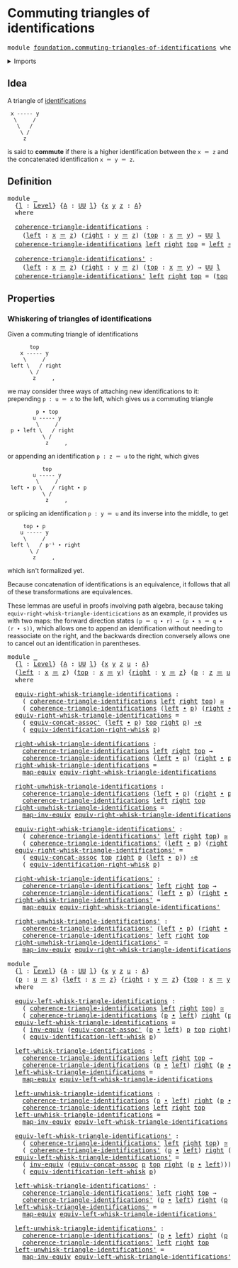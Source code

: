 # Commuting triangles of identifications

<pre class="Agda"><a id="51" class="Keyword">module</a> <a id="58" href="foundation.commuting-triangles-of-identifications.html" class="Module">foundation.commuting-triangles-of-identifications</a> <a id="108" class="Keyword">where</a>
</pre>
<details><summary>Imports</summary>

<pre class="Agda"><a id="164" class="Keyword">open</a> <a id="169" class="Keyword">import</a> <a id="176" href="foundation.action-on-identifications-functions.html" class="Module">foundation.action-on-identifications-functions</a>
<a id="223" class="Keyword">open</a> <a id="228" class="Keyword">import</a> <a id="235" href="foundation.path-algebra.html" class="Module">foundation.path-algebra</a>
<a id="259" class="Keyword">open</a> <a id="264" class="Keyword">import</a> <a id="271" href="foundation.universe-levels.html" class="Module">foundation.universe-levels</a>

<a id="299" class="Keyword">open</a> <a id="304" class="Keyword">import</a> <a id="311" href="foundation-core.equivalences.html" class="Module">foundation-core.equivalences</a>
<a id="340" class="Keyword">open</a> <a id="345" class="Keyword">import</a> <a id="352" href="foundation-core.function-types.html" class="Module">foundation-core.function-types</a>
<a id="383" class="Keyword">open</a> <a id="388" class="Keyword">import</a> <a id="395" href="foundation-core.homotopies.html" class="Module">foundation-core.homotopies</a>
<a id="422" class="Keyword">open</a> <a id="427" class="Keyword">import</a> <a id="434" href="foundation-core.identity-types.html" class="Module">foundation-core.identity-types</a>
</pre>
</details>

## Idea

A triangle of [identifications](foundation-core.identity-types.md)

```text
 x ----- y
  \     /
   \   /
    \ /
     z
```

is said to **commute** if there is a higher identification between the `x ＝ z`
and the concatenated identification `x ＝ y ＝ z`.

## Definition

<pre class="Agda"><a id="769" class="Keyword">module</a> <a id="776" href="foundation.commuting-triangles-of-identifications.html#776" class="Module">_</a>
  <a id="780" class="Symbol">{</a><a id="781" href="foundation.commuting-triangles-of-identifications.html#781" class="Bound">l</a> <a id="783" class="Symbol">:</a> <a id="785" href="Agda.Primitive.html#742" class="Postulate">Level</a><a id="790" class="Symbol">}</a> <a id="792" class="Symbol">{</a><a id="793" href="foundation.commuting-triangles-of-identifications.html#793" class="Bound">A</a> <a id="795" class="Symbol">:</a> <a id="797" href="Agda.Primitive.html#388" class="Primitive">UU</a> <a id="800" href="foundation.commuting-triangles-of-identifications.html#781" class="Bound">l</a><a id="801" class="Symbol">}</a> <a id="803" class="Symbol">{</a><a id="804" href="foundation.commuting-triangles-of-identifications.html#804" class="Bound">x</a> <a id="806" href="foundation.commuting-triangles-of-identifications.html#806" class="Bound">y</a> <a id="808" href="foundation.commuting-triangles-of-identifications.html#808" class="Bound">z</a> <a id="810" class="Symbol">:</a> <a id="812" href="foundation.commuting-triangles-of-identifications.html#793" class="Bound">A</a><a id="813" class="Symbol">}</a>
  <a id="817" class="Keyword">where</a>

  <a id="826" href="foundation.commuting-triangles-of-identifications.html#826" class="Function">coherence-triangle-identifications</a> <a id="861" class="Symbol">:</a>
    <a id="867" class="Symbol">(</a><a id="868" href="foundation.commuting-triangles-of-identifications.html#868" class="Bound">left</a> <a id="873" class="Symbol">:</a> <a id="875" href="foundation.commuting-triangles-of-identifications.html#804" class="Bound">x</a> <a id="877" href="foundation-core.identity-types.html#1953" class="Function Operator">＝</a> <a id="879" href="foundation.commuting-triangles-of-identifications.html#808" class="Bound">z</a><a id="880" class="Symbol">)</a> <a id="882" class="Symbol">(</a><a id="883" href="foundation.commuting-triangles-of-identifications.html#883" class="Bound">right</a> <a id="889" class="Symbol">:</a> <a id="891" href="foundation.commuting-triangles-of-identifications.html#806" class="Bound">y</a> <a id="893" href="foundation-core.identity-types.html#1953" class="Function Operator">＝</a> <a id="895" href="foundation.commuting-triangles-of-identifications.html#808" class="Bound">z</a><a id="896" class="Symbol">)</a> <a id="898" class="Symbol">(</a><a id="899" href="foundation.commuting-triangles-of-identifications.html#899" class="Bound">top</a> <a id="903" class="Symbol">:</a> <a id="905" href="foundation.commuting-triangles-of-identifications.html#804" class="Bound">x</a> <a id="907" href="foundation-core.identity-types.html#1953" class="Function Operator">＝</a> <a id="909" href="foundation.commuting-triangles-of-identifications.html#806" class="Bound">y</a><a id="910" class="Symbol">)</a> <a id="912" class="Symbol">→</a> <a id="914" href="Agda.Primitive.html#388" class="Primitive">UU</a> <a id="917" href="foundation.commuting-triangles-of-identifications.html#781" class="Bound">l</a>
  <a id="921" href="foundation.commuting-triangles-of-identifications.html#826" class="Function">coherence-triangle-identifications</a> <a id="956" href="foundation.commuting-triangles-of-identifications.html#956" class="Bound">left</a> <a id="961" href="foundation.commuting-triangles-of-identifications.html#961" class="Bound">right</a> <a id="967" href="foundation.commuting-triangles-of-identifications.html#967" class="Bound">top</a> <a id="971" class="Symbol">=</a> <a id="973" href="foundation.commuting-triangles-of-identifications.html#956" class="Bound">left</a> <a id="978" href="foundation-core.identity-types.html#1953" class="Function Operator">＝</a> <a id="980" class="Symbol">(</a><a id="981" href="foundation.commuting-triangles-of-identifications.html#967" class="Bound">top</a> <a id="985" href="foundation-core.identity-types.html#2902" class="Function Operator">∙</a> <a id="987" href="foundation.commuting-triangles-of-identifications.html#961" class="Bound">right</a><a id="992" class="Symbol">)</a>

  <a id="997" href="foundation.commuting-triangles-of-identifications.html#997" class="Function">coherence-triangle-identifications&#39;</a> <a id="1033" class="Symbol">:</a>
    <a id="1039" class="Symbol">(</a><a id="1040" href="foundation.commuting-triangles-of-identifications.html#1040" class="Bound">left</a> <a id="1045" class="Symbol">:</a> <a id="1047" href="foundation.commuting-triangles-of-identifications.html#804" class="Bound">x</a> <a id="1049" href="foundation-core.identity-types.html#1953" class="Function Operator">＝</a> <a id="1051" href="foundation.commuting-triangles-of-identifications.html#808" class="Bound">z</a><a id="1052" class="Symbol">)</a> <a id="1054" class="Symbol">(</a><a id="1055" href="foundation.commuting-triangles-of-identifications.html#1055" class="Bound">right</a> <a id="1061" class="Symbol">:</a> <a id="1063" href="foundation.commuting-triangles-of-identifications.html#806" class="Bound">y</a> <a id="1065" href="foundation-core.identity-types.html#1953" class="Function Operator">＝</a> <a id="1067" href="foundation.commuting-triangles-of-identifications.html#808" class="Bound">z</a><a id="1068" class="Symbol">)</a> <a id="1070" class="Symbol">(</a><a id="1071" href="foundation.commuting-triangles-of-identifications.html#1071" class="Bound">top</a> <a id="1075" class="Symbol">:</a> <a id="1077" href="foundation.commuting-triangles-of-identifications.html#804" class="Bound">x</a> <a id="1079" href="foundation-core.identity-types.html#1953" class="Function Operator">＝</a> <a id="1081" href="foundation.commuting-triangles-of-identifications.html#806" class="Bound">y</a><a id="1082" class="Symbol">)</a> <a id="1084" class="Symbol">→</a> <a id="1086" href="Agda.Primitive.html#388" class="Primitive">UU</a> <a id="1089" href="foundation.commuting-triangles-of-identifications.html#781" class="Bound">l</a>
  <a id="1093" href="foundation.commuting-triangles-of-identifications.html#997" class="Function">coherence-triangle-identifications&#39;</a> <a id="1129" href="foundation.commuting-triangles-of-identifications.html#1129" class="Bound">left</a> <a id="1134" href="foundation.commuting-triangles-of-identifications.html#1134" class="Bound">right</a> <a id="1140" href="foundation.commuting-triangles-of-identifications.html#1140" class="Bound">top</a> <a id="1144" class="Symbol">=</a> <a id="1146" class="Symbol">(</a><a id="1147" href="foundation.commuting-triangles-of-identifications.html#1140" class="Bound">top</a> <a id="1151" href="foundation-core.identity-types.html#2902" class="Function Operator">∙</a> <a id="1153" href="foundation.commuting-triangles-of-identifications.html#1134" class="Bound">right</a><a id="1158" class="Symbol">)</a> <a id="1160" href="foundation-core.identity-types.html#1953" class="Function Operator">＝</a> <a id="1162" href="foundation.commuting-triangles-of-identifications.html#1129" class="Bound">left</a>
</pre>
## Properties

### Whiskering of triangles of identifications

Given a commuting triangle of identifications

```text
       top
    x ----- y
     \     /
 left \   / right
       \ /
        z     ,
```

we may consider three ways of attaching new identifications to it: prepending
`p : u ＝ x` to the left, which gives us a commuting triangle

```text
         p ∙ top
        u ----- y
         \     /
 p ∙ left \   / right
           \ /
            z     ,
```

or appending an identification `p : z ＝ u` to the right, which gives

```text
           top
        u ----- y
         \     /
 left ∙ p \   / right ∙ p
           \ /
            z     ,
```

or splicing an identification `p : y ＝ u` and its inverse into the middle, to
get

```text
     top ∙ p
    u ----- y
     \     /
 left \   / p⁻¹ ∙ right
       \ /
        z     ,
```

which isn't formalized yet.

Because concatenation of identifications is an equivalence, it follows that all
of these transformations are equivalences.

These lemmas are useful in proofs involving path algebra, because taking
`equiv-right-whisk-triangle-identicications` as an example, it provides us with
two maps: the forward direction states `(p ＝ q ∙ r) → (p ∙ s ＝ q ∙ (r ∙ s))`,
which allows one to append an identification without needing to reassociate on
the right, and the backwards direction conversely allows one to cancel out an
identification in parentheses.

<pre class="Agda"><a id="2602" class="Keyword">module</a> <a id="2609" href="foundation.commuting-triangles-of-identifications.html#2609" class="Module">_</a>
  <a id="2613" class="Symbol">{</a><a id="2614" href="foundation.commuting-triangles-of-identifications.html#2614" class="Bound">l</a> <a id="2616" class="Symbol">:</a> <a id="2618" href="Agda.Primitive.html#742" class="Postulate">Level</a><a id="2623" class="Symbol">}</a> <a id="2625" class="Symbol">{</a><a id="2626" href="foundation.commuting-triangles-of-identifications.html#2626" class="Bound">A</a> <a id="2628" class="Symbol">:</a> <a id="2630" href="Agda.Primitive.html#388" class="Primitive">UU</a> <a id="2633" href="foundation.commuting-triangles-of-identifications.html#2614" class="Bound">l</a><a id="2634" class="Symbol">}</a> <a id="2636" class="Symbol">{</a><a id="2637" href="foundation.commuting-triangles-of-identifications.html#2637" class="Bound">x</a> <a id="2639" href="foundation.commuting-triangles-of-identifications.html#2639" class="Bound">y</a> <a id="2641" href="foundation.commuting-triangles-of-identifications.html#2641" class="Bound">z</a> <a id="2643" href="foundation.commuting-triangles-of-identifications.html#2643" class="Bound">u</a> <a id="2645" class="Symbol">:</a> <a id="2647" href="foundation.commuting-triangles-of-identifications.html#2626" class="Bound">A</a><a id="2648" class="Symbol">}</a>
  <a id="2652" class="Symbol">(</a><a id="2653" href="foundation.commuting-triangles-of-identifications.html#2653" class="Bound">left</a> <a id="2658" class="Symbol">:</a> <a id="2660" href="foundation.commuting-triangles-of-identifications.html#2637" class="Bound">x</a> <a id="2662" href="foundation-core.identity-types.html#1953" class="Function Operator">＝</a> <a id="2664" href="foundation.commuting-triangles-of-identifications.html#2641" class="Bound">z</a><a id="2665" class="Symbol">)</a> <a id="2667" class="Symbol">(</a><a id="2668" href="foundation.commuting-triangles-of-identifications.html#2668" class="Bound">top</a> <a id="2672" class="Symbol">:</a> <a id="2674" href="foundation.commuting-triangles-of-identifications.html#2637" class="Bound">x</a> <a id="2676" href="foundation-core.identity-types.html#1953" class="Function Operator">＝</a> <a id="2678" href="foundation.commuting-triangles-of-identifications.html#2639" class="Bound">y</a><a id="2679" class="Symbol">)</a> <a id="2681" class="Symbol">{</a><a id="2682" href="foundation.commuting-triangles-of-identifications.html#2682" class="Bound">right</a> <a id="2688" class="Symbol">:</a> <a id="2690" href="foundation.commuting-triangles-of-identifications.html#2639" class="Bound">y</a> <a id="2692" href="foundation-core.identity-types.html#1953" class="Function Operator">＝</a> <a id="2694" href="foundation.commuting-triangles-of-identifications.html#2641" class="Bound">z</a><a id="2695" class="Symbol">}</a> <a id="2697" class="Symbol">(</a><a id="2698" href="foundation.commuting-triangles-of-identifications.html#2698" class="Bound">p</a> <a id="2700" class="Symbol">:</a> <a id="2702" href="foundation.commuting-triangles-of-identifications.html#2641" class="Bound">z</a> <a id="2704" href="foundation-core.identity-types.html#1953" class="Function Operator">＝</a> <a id="2706" href="foundation.commuting-triangles-of-identifications.html#2643" class="Bound">u</a><a id="2707" class="Symbol">)</a>
  <a id="2711" class="Keyword">where</a>

  <a id="2720" href="foundation.commuting-triangles-of-identifications.html#2720" class="Function">equiv-right-whisk-triangle-identifications</a> <a id="2763" class="Symbol">:</a>
    <a id="2769" class="Symbol">(</a> <a id="2771" href="foundation.commuting-triangles-of-identifications.html#826" class="Function">coherence-triangle-identifications</a> <a id="2806" href="foundation.commuting-triangles-of-identifications.html#2653" class="Bound">left</a> <a id="2811" href="foundation.commuting-triangles-of-identifications.html#2682" class="Bound">right</a> <a id="2817" href="foundation.commuting-triangles-of-identifications.html#2668" class="Bound">top</a><a id="2820" class="Symbol">)</a> <a id="2822" href="foundation-core.equivalences.html#2669" class="Function Operator">≃</a>
    <a id="2828" class="Symbol">(</a> <a id="2830" href="foundation.commuting-triangles-of-identifications.html#826" class="Function">coherence-triangle-identifications</a> <a id="2865" class="Symbol">(</a><a id="2866" href="foundation.commuting-triangles-of-identifications.html#2653" class="Bound">left</a> <a id="2871" href="foundation-core.identity-types.html#2902" class="Function Operator">∙</a> <a id="2873" href="foundation.commuting-triangles-of-identifications.html#2698" class="Bound">p</a><a id="2874" class="Symbol">)</a> <a id="2876" class="Symbol">(</a><a id="2877" href="foundation.commuting-triangles-of-identifications.html#2682" class="Bound">right</a> <a id="2883" href="foundation-core.identity-types.html#2902" class="Function Operator">∙</a> <a id="2885" href="foundation.commuting-triangles-of-identifications.html#2698" class="Bound">p</a><a id="2886" class="Symbol">)</a> <a id="2888" href="foundation.commuting-triangles-of-identifications.html#2668" class="Bound">top</a><a id="2891" class="Symbol">)</a>
  <a id="2895" href="foundation.commuting-triangles-of-identifications.html#2720" class="Function">equiv-right-whisk-triangle-identifications</a> <a id="2938" class="Symbol">=</a>
    <a id="2944" class="Symbol">(</a> <a id="2946" href="foundation.path-algebra.html#9646" class="Function">equiv-concat-assoc&#39;</a> <a id="2966" class="Symbol">(</a><a id="2967" href="foundation.commuting-triangles-of-identifications.html#2653" class="Bound">left</a> <a id="2972" href="foundation-core.identity-types.html#2902" class="Function Operator">∙</a> <a id="2974" href="foundation.commuting-triangles-of-identifications.html#2698" class="Bound">p</a><a id="2975" class="Symbol">)</a> <a id="2977" href="foundation.commuting-triangles-of-identifications.html#2668" class="Bound">top</a> <a id="2981" href="foundation.commuting-triangles-of-identifications.html#2682" class="Bound">right</a> <a id="2987" href="foundation.commuting-triangles-of-identifications.html#2698" class="Bound">p</a><a id="2988" class="Symbol">)</a> <a id="2990" href="foundation-core.equivalences.html#12664" class="Function Operator">∘e</a>
    <a id="2997" class="Symbol">(</a> <a id="2999" href="foundation.path-algebra.html#9052" class="Function">equiv-identification-right-whisk</a> <a id="3032" href="foundation.commuting-triangles-of-identifications.html#2698" class="Bound">p</a><a id="3033" class="Symbol">)</a>

  <a id="3038" href="foundation.commuting-triangles-of-identifications.html#3038" class="Function">right-whisk-triangle-identifications</a> <a id="3075" class="Symbol">:</a>
    <a id="3081" href="foundation.commuting-triangles-of-identifications.html#826" class="Function">coherence-triangle-identifications</a> <a id="3116" href="foundation.commuting-triangles-of-identifications.html#2653" class="Bound">left</a> <a id="3121" href="foundation.commuting-triangles-of-identifications.html#2682" class="Bound">right</a> <a id="3127" href="foundation.commuting-triangles-of-identifications.html#2668" class="Bound">top</a> <a id="3131" class="Symbol">→</a>
    <a id="3137" href="foundation.commuting-triangles-of-identifications.html#826" class="Function">coherence-triangle-identifications</a> <a id="3172" class="Symbol">(</a><a id="3173" href="foundation.commuting-triangles-of-identifications.html#2653" class="Bound">left</a> <a id="3178" href="foundation-core.identity-types.html#2902" class="Function Operator">∙</a> <a id="3180" href="foundation.commuting-triangles-of-identifications.html#2698" class="Bound">p</a><a id="3181" class="Symbol">)</a> <a id="3183" class="Symbol">(</a><a id="3184" href="foundation.commuting-triangles-of-identifications.html#2682" class="Bound">right</a> <a id="3190" href="foundation-core.identity-types.html#2902" class="Function Operator">∙</a> <a id="3192" href="foundation.commuting-triangles-of-identifications.html#2698" class="Bound">p</a><a id="3193" class="Symbol">)</a> <a id="3195" href="foundation.commuting-triangles-of-identifications.html#2668" class="Bound">top</a>
  <a id="3201" href="foundation.commuting-triangles-of-identifications.html#3038" class="Function">right-whisk-triangle-identifications</a> <a id="3238" class="Symbol">=</a>
    <a id="3244" href="foundation-core.equivalences.html#2869" class="Function">map-equiv</a> <a id="3254" href="foundation.commuting-triangles-of-identifications.html#2720" class="Function">equiv-right-whisk-triangle-identifications</a>

  <a id="3300" href="foundation.commuting-triangles-of-identifications.html#3300" class="Function">right-unwhisk-triangle-identifications</a> <a id="3339" class="Symbol">:</a>
    <a id="3345" href="foundation.commuting-triangles-of-identifications.html#826" class="Function">coherence-triangle-identifications</a> <a id="3380" class="Symbol">(</a><a id="3381" href="foundation.commuting-triangles-of-identifications.html#2653" class="Bound">left</a> <a id="3386" href="foundation-core.identity-types.html#2902" class="Function Operator">∙</a> <a id="3388" href="foundation.commuting-triangles-of-identifications.html#2698" class="Bound">p</a><a id="3389" class="Symbol">)</a> <a id="3391" class="Symbol">(</a><a id="3392" href="foundation.commuting-triangles-of-identifications.html#2682" class="Bound">right</a> <a id="3398" href="foundation-core.identity-types.html#2902" class="Function Operator">∙</a> <a id="3400" href="foundation.commuting-triangles-of-identifications.html#2698" class="Bound">p</a><a id="3401" class="Symbol">)</a> <a id="3403" href="foundation.commuting-triangles-of-identifications.html#2668" class="Bound">top</a> <a id="3407" class="Symbol">→</a>
    <a id="3413" href="foundation.commuting-triangles-of-identifications.html#826" class="Function">coherence-triangle-identifications</a> <a id="3448" href="foundation.commuting-triangles-of-identifications.html#2653" class="Bound">left</a> <a id="3453" href="foundation.commuting-triangles-of-identifications.html#2682" class="Bound">right</a> <a id="3459" href="foundation.commuting-triangles-of-identifications.html#2668" class="Bound">top</a>
  <a id="3465" href="foundation.commuting-triangles-of-identifications.html#3300" class="Function">right-unwhisk-triangle-identifications</a> <a id="3504" class="Symbol">=</a>
    <a id="3510" href="foundation-core.equivalences.html#7679" class="Function">map-inv-equiv</a> <a id="3524" href="foundation.commuting-triangles-of-identifications.html#2720" class="Function">equiv-right-whisk-triangle-identifications</a>

  <a id="3570" href="foundation.commuting-triangles-of-identifications.html#3570" class="Function">equiv-right-whisk-triangle-identifications&#39;</a> <a id="3614" class="Symbol">:</a>
    <a id="3620" class="Symbol">(</a> <a id="3622" href="foundation.commuting-triangles-of-identifications.html#997" class="Function">coherence-triangle-identifications&#39;</a> <a id="3658" href="foundation.commuting-triangles-of-identifications.html#2653" class="Bound">left</a> <a id="3663" href="foundation.commuting-triangles-of-identifications.html#2682" class="Bound">right</a> <a id="3669" href="foundation.commuting-triangles-of-identifications.html#2668" class="Bound">top</a><a id="3672" class="Symbol">)</a> <a id="3674" href="foundation-core.equivalences.html#2669" class="Function Operator">≃</a>
    <a id="3680" class="Symbol">(</a> <a id="3682" href="foundation.commuting-triangles-of-identifications.html#997" class="Function">coherence-triangle-identifications&#39;</a> <a id="3718" class="Symbol">(</a><a id="3719" href="foundation.commuting-triangles-of-identifications.html#2653" class="Bound">left</a> <a id="3724" href="foundation-core.identity-types.html#2902" class="Function Operator">∙</a> <a id="3726" href="foundation.commuting-triangles-of-identifications.html#2698" class="Bound">p</a><a id="3727" class="Symbol">)</a> <a id="3729" class="Symbol">(</a><a id="3730" href="foundation.commuting-triangles-of-identifications.html#2682" class="Bound">right</a> <a id="3736" href="foundation-core.identity-types.html#2902" class="Function Operator">∙</a> <a id="3738" href="foundation.commuting-triangles-of-identifications.html#2698" class="Bound">p</a><a id="3739" class="Symbol">)</a> <a id="3741" href="foundation.commuting-triangles-of-identifications.html#2668" class="Bound">top</a><a id="3744" class="Symbol">)</a>
  <a id="3748" href="foundation.commuting-triangles-of-identifications.html#3570" class="Function">equiv-right-whisk-triangle-identifications&#39;</a> <a id="3792" class="Symbol">=</a>
    <a id="3798" class="Symbol">(</a> <a id="3800" href="foundation.path-algebra.html#9464" class="Function">equiv-concat-assoc</a> <a id="3819" href="foundation.commuting-triangles-of-identifications.html#2668" class="Bound">top</a> <a id="3823" href="foundation.commuting-triangles-of-identifications.html#2682" class="Bound">right</a> <a id="3829" href="foundation.commuting-triangles-of-identifications.html#2698" class="Bound">p</a> <a id="3831" class="Symbol">(</a><a id="3832" href="foundation.commuting-triangles-of-identifications.html#2653" class="Bound">left</a> <a id="3837" href="foundation-core.identity-types.html#2902" class="Function Operator">∙</a> <a id="3839" href="foundation.commuting-triangles-of-identifications.html#2698" class="Bound">p</a><a id="3840" class="Symbol">))</a> <a id="3843" href="foundation-core.equivalences.html#12664" class="Function Operator">∘e</a>
    <a id="3850" class="Symbol">(</a> <a id="3852" href="foundation.path-algebra.html#9052" class="Function">equiv-identification-right-whisk</a> <a id="3885" href="foundation.commuting-triangles-of-identifications.html#2698" class="Bound">p</a><a id="3886" class="Symbol">)</a>

  <a id="3891" href="foundation.commuting-triangles-of-identifications.html#3891" class="Function">right-whisk-triangle-identifications&#39;</a> <a id="3929" class="Symbol">:</a>
    <a id="3935" href="foundation.commuting-triangles-of-identifications.html#997" class="Function">coherence-triangle-identifications&#39;</a> <a id="3971" href="foundation.commuting-triangles-of-identifications.html#2653" class="Bound">left</a> <a id="3976" href="foundation.commuting-triangles-of-identifications.html#2682" class="Bound">right</a> <a id="3982" href="foundation.commuting-triangles-of-identifications.html#2668" class="Bound">top</a> <a id="3986" class="Symbol">→</a>
    <a id="3992" href="foundation.commuting-triangles-of-identifications.html#997" class="Function">coherence-triangle-identifications&#39;</a> <a id="4028" class="Symbol">(</a><a id="4029" href="foundation.commuting-triangles-of-identifications.html#2653" class="Bound">left</a> <a id="4034" href="foundation-core.identity-types.html#2902" class="Function Operator">∙</a> <a id="4036" href="foundation.commuting-triangles-of-identifications.html#2698" class="Bound">p</a><a id="4037" class="Symbol">)</a> <a id="4039" class="Symbol">(</a><a id="4040" href="foundation.commuting-triangles-of-identifications.html#2682" class="Bound">right</a> <a id="4046" href="foundation-core.identity-types.html#2902" class="Function Operator">∙</a> <a id="4048" href="foundation.commuting-triangles-of-identifications.html#2698" class="Bound">p</a><a id="4049" class="Symbol">)</a> <a id="4051" href="foundation.commuting-triangles-of-identifications.html#2668" class="Bound">top</a>
  <a id="4057" href="foundation.commuting-triangles-of-identifications.html#3891" class="Function">right-whisk-triangle-identifications&#39;</a> <a id="4095" class="Symbol">=</a>
    <a id="4101" href="foundation-core.equivalences.html#2869" class="Function">map-equiv</a> <a id="4111" href="foundation.commuting-triangles-of-identifications.html#3570" class="Function">equiv-right-whisk-triangle-identifications&#39;</a>

  <a id="4158" href="foundation.commuting-triangles-of-identifications.html#4158" class="Function">right-unwhisk-triangle-identifications&#39;</a> <a id="4198" class="Symbol">:</a>
    <a id="4204" href="foundation.commuting-triangles-of-identifications.html#997" class="Function">coherence-triangle-identifications&#39;</a> <a id="4240" class="Symbol">(</a><a id="4241" href="foundation.commuting-triangles-of-identifications.html#2653" class="Bound">left</a> <a id="4246" href="foundation-core.identity-types.html#2902" class="Function Operator">∙</a> <a id="4248" href="foundation.commuting-triangles-of-identifications.html#2698" class="Bound">p</a><a id="4249" class="Symbol">)</a> <a id="4251" class="Symbol">(</a><a id="4252" href="foundation.commuting-triangles-of-identifications.html#2682" class="Bound">right</a> <a id="4258" href="foundation-core.identity-types.html#2902" class="Function Operator">∙</a> <a id="4260" href="foundation.commuting-triangles-of-identifications.html#2698" class="Bound">p</a><a id="4261" class="Symbol">)</a> <a id="4263" href="foundation.commuting-triangles-of-identifications.html#2668" class="Bound">top</a> <a id="4267" class="Symbol">→</a>
    <a id="4273" href="foundation.commuting-triangles-of-identifications.html#997" class="Function">coherence-triangle-identifications&#39;</a> <a id="4309" href="foundation.commuting-triangles-of-identifications.html#2653" class="Bound">left</a> <a id="4314" href="foundation.commuting-triangles-of-identifications.html#2682" class="Bound">right</a> <a id="4320" href="foundation.commuting-triangles-of-identifications.html#2668" class="Bound">top</a>
  <a id="4326" href="foundation.commuting-triangles-of-identifications.html#4158" class="Function">right-unwhisk-triangle-identifications&#39;</a> <a id="4366" class="Symbol">=</a>
    <a id="4372" href="foundation-core.equivalences.html#7679" class="Function">map-inv-equiv</a> <a id="4386" href="foundation.commuting-triangles-of-identifications.html#3570" class="Function">equiv-right-whisk-triangle-identifications&#39;</a>

<a id="4431" class="Keyword">module</a> <a id="4438" href="foundation.commuting-triangles-of-identifications.html#4438" class="Module">_</a>
  <a id="4442" class="Symbol">{</a><a id="4443" href="foundation.commuting-triangles-of-identifications.html#4443" class="Bound">l</a> <a id="4445" class="Symbol">:</a> <a id="4447" href="Agda.Primitive.html#742" class="Postulate">Level</a><a id="4452" class="Symbol">}</a> <a id="4454" class="Symbol">{</a><a id="4455" href="foundation.commuting-triangles-of-identifications.html#4455" class="Bound">A</a> <a id="4457" class="Symbol">:</a> <a id="4459" href="Agda.Primitive.html#388" class="Primitive">UU</a> <a id="4462" href="foundation.commuting-triangles-of-identifications.html#4443" class="Bound">l</a><a id="4463" class="Symbol">}</a> <a id="4465" class="Symbol">{</a><a id="4466" href="foundation.commuting-triangles-of-identifications.html#4466" class="Bound">x</a> <a id="4468" href="foundation.commuting-triangles-of-identifications.html#4468" class="Bound">y</a> <a id="4470" href="foundation.commuting-triangles-of-identifications.html#4470" class="Bound">z</a> <a id="4472" href="foundation.commuting-triangles-of-identifications.html#4472" class="Bound">u</a> <a id="4474" class="Symbol">:</a> <a id="4476" href="foundation.commuting-triangles-of-identifications.html#4455" class="Bound">A</a><a id="4477" class="Symbol">}</a>
  <a id="4481" class="Symbol">(</a><a id="4482" href="foundation.commuting-triangles-of-identifications.html#4482" class="Bound">p</a> <a id="4484" class="Symbol">:</a> <a id="4486" href="foundation.commuting-triangles-of-identifications.html#4472" class="Bound">u</a> <a id="4488" href="foundation-core.identity-types.html#1953" class="Function Operator">＝</a> <a id="4490" href="foundation.commuting-triangles-of-identifications.html#4466" class="Bound">x</a><a id="4491" class="Symbol">)</a> <a id="4493" class="Symbol">{</a><a id="4494" href="foundation.commuting-triangles-of-identifications.html#4494" class="Bound">left</a> <a id="4499" class="Symbol">:</a> <a id="4501" href="foundation.commuting-triangles-of-identifications.html#4466" class="Bound">x</a> <a id="4503" href="foundation-core.identity-types.html#1953" class="Function Operator">＝</a> <a id="4505" href="foundation.commuting-triangles-of-identifications.html#4470" class="Bound">z</a><a id="4506" class="Symbol">}</a> <a id="4508" class="Symbol">{</a><a id="4509" href="foundation.commuting-triangles-of-identifications.html#4509" class="Bound">right</a> <a id="4515" class="Symbol">:</a> <a id="4517" href="foundation.commuting-triangles-of-identifications.html#4468" class="Bound">y</a> <a id="4519" href="foundation-core.identity-types.html#1953" class="Function Operator">＝</a> <a id="4521" href="foundation.commuting-triangles-of-identifications.html#4470" class="Bound">z</a><a id="4522" class="Symbol">}</a> <a id="4524" class="Symbol">{</a><a id="4525" href="foundation.commuting-triangles-of-identifications.html#4525" class="Bound">top</a> <a id="4529" class="Symbol">:</a> <a id="4531" href="foundation.commuting-triangles-of-identifications.html#4466" class="Bound">x</a> <a id="4533" href="foundation-core.identity-types.html#1953" class="Function Operator">＝</a> <a id="4535" href="foundation.commuting-triangles-of-identifications.html#4468" class="Bound">y</a><a id="4536" class="Symbol">}</a>
  <a id="4540" class="Keyword">where</a>

  <a id="4549" href="foundation.commuting-triangles-of-identifications.html#4549" class="Function">equiv-left-whisk-triangle-identifications</a> <a id="4591" class="Symbol">:</a>
    <a id="4597" class="Symbol">(</a> <a id="4599" href="foundation.commuting-triangles-of-identifications.html#826" class="Function">coherence-triangle-identifications</a> <a id="4634" href="foundation.commuting-triangles-of-identifications.html#4494" class="Bound">left</a> <a id="4639" href="foundation.commuting-triangles-of-identifications.html#4509" class="Bound">right</a> <a id="4645" href="foundation.commuting-triangles-of-identifications.html#4525" class="Bound">top</a><a id="4648" class="Symbol">)</a> <a id="4650" href="foundation-core.equivalences.html#2669" class="Function Operator">≃</a>
    <a id="4656" class="Symbol">(</a> <a id="4658" href="foundation.commuting-triangles-of-identifications.html#826" class="Function">coherence-triangle-identifications</a> <a id="4693" class="Symbol">(</a><a id="4694" href="foundation.commuting-triangles-of-identifications.html#4482" class="Bound">p</a> <a id="4696" href="foundation-core.identity-types.html#2902" class="Function Operator">∙</a> <a id="4698" href="foundation.commuting-triangles-of-identifications.html#4494" class="Bound">left</a><a id="4702" class="Symbol">)</a> <a id="4704" href="foundation.commuting-triangles-of-identifications.html#4509" class="Bound">right</a> <a id="4710" class="Symbol">(</a><a id="4711" href="foundation.commuting-triangles-of-identifications.html#4482" class="Bound">p</a> <a id="4713" href="foundation-core.identity-types.html#2902" class="Function Operator">∙</a> <a id="4715" href="foundation.commuting-triangles-of-identifications.html#4525" class="Bound">top</a><a id="4718" class="Symbol">))</a>
  <a id="4723" href="foundation.commuting-triangles-of-identifications.html#4549" class="Function">equiv-left-whisk-triangle-identifications</a> <a id="4765" class="Symbol">=</a>
    <a id="4771" class="Symbol">(</a> <a id="4773" href="foundation-core.equivalences.html#8468" class="Function">inv-equiv</a> <a id="4783" class="Symbol">(</a><a id="4784" href="foundation.path-algebra.html#9646" class="Function">equiv-concat-assoc&#39;</a> <a id="4804" class="Symbol">(</a><a id="4805" href="foundation.commuting-triangles-of-identifications.html#4482" class="Bound">p</a> <a id="4807" href="foundation-core.identity-types.html#2902" class="Function Operator">∙</a> <a id="4809" href="foundation.commuting-triangles-of-identifications.html#4494" class="Bound">left</a><a id="4813" class="Symbol">)</a> <a id="4815" href="foundation.commuting-triangles-of-identifications.html#4482" class="Bound">p</a> <a id="4817" href="foundation.commuting-triangles-of-identifications.html#4525" class="Bound">top</a> <a id="4821" href="foundation.commuting-triangles-of-identifications.html#4509" class="Bound">right</a><a id="4826" class="Symbol">))</a> <a id="4829" href="foundation-core.equivalences.html#12664" class="Function Operator">∘e</a>
    <a id="4836" class="Symbol">(</a> <a id="4838" href="foundation.path-algebra.html#8559" class="Function">equiv-identification-left-whisk</a> <a id="4870" href="foundation.commuting-triangles-of-identifications.html#4482" class="Bound">p</a><a id="4871" class="Symbol">)</a>

  <a id="4876" href="foundation.commuting-triangles-of-identifications.html#4876" class="Function">left-whisk-triangle-identifications</a> <a id="4912" class="Symbol">:</a>
    <a id="4918" href="foundation.commuting-triangles-of-identifications.html#826" class="Function">coherence-triangle-identifications</a> <a id="4953" href="foundation.commuting-triangles-of-identifications.html#4494" class="Bound">left</a> <a id="4958" href="foundation.commuting-triangles-of-identifications.html#4509" class="Bound">right</a> <a id="4964" href="foundation.commuting-triangles-of-identifications.html#4525" class="Bound">top</a> <a id="4968" class="Symbol">→</a>
    <a id="4974" href="foundation.commuting-triangles-of-identifications.html#826" class="Function">coherence-triangle-identifications</a> <a id="5009" class="Symbol">(</a><a id="5010" href="foundation.commuting-triangles-of-identifications.html#4482" class="Bound">p</a> <a id="5012" href="foundation-core.identity-types.html#2902" class="Function Operator">∙</a> <a id="5014" href="foundation.commuting-triangles-of-identifications.html#4494" class="Bound">left</a><a id="5018" class="Symbol">)</a> <a id="5020" href="foundation.commuting-triangles-of-identifications.html#4509" class="Bound">right</a> <a id="5026" class="Symbol">(</a><a id="5027" href="foundation.commuting-triangles-of-identifications.html#4482" class="Bound">p</a> <a id="5029" href="foundation-core.identity-types.html#2902" class="Function Operator">∙</a> <a id="5031" href="foundation.commuting-triangles-of-identifications.html#4525" class="Bound">top</a><a id="5034" class="Symbol">)</a>
  <a id="5038" href="foundation.commuting-triangles-of-identifications.html#4876" class="Function">left-whisk-triangle-identifications</a> <a id="5074" class="Symbol">=</a>
    <a id="5080" href="foundation-core.equivalences.html#2869" class="Function">map-equiv</a> <a id="5090" href="foundation.commuting-triangles-of-identifications.html#4549" class="Function">equiv-left-whisk-triangle-identifications</a>

  <a id="5135" href="foundation.commuting-triangles-of-identifications.html#5135" class="Function">left-unwhisk-triangle-identifications</a> <a id="5173" class="Symbol">:</a>
    <a id="5179" href="foundation.commuting-triangles-of-identifications.html#826" class="Function">coherence-triangle-identifications</a> <a id="5214" class="Symbol">(</a><a id="5215" href="foundation.commuting-triangles-of-identifications.html#4482" class="Bound">p</a> <a id="5217" href="foundation-core.identity-types.html#2902" class="Function Operator">∙</a> <a id="5219" href="foundation.commuting-triangles-of-identifications.html#4494" class="Bound">left</a><a id="5223" class="Symbol">)</a> <a id="5225" href="foundation.commuting-triangles-of-identifications.html#4509" class="Bound">right</a> <a id="5231" class="Symbol">(</a><a id="5232" href="foundation.commuting-triangles-of-identifications.html#4482" class="Bound">p</a> <a id="5234" href="foundation-core.identity-types.html#2902" class="Function Operator">∙</a> <a id="5236" href="foundation.commuting-triangles-of-identifications.html#4525" class="Bound">top</a><a id="5239" class="Symbol">)</a> <a id="5241" class="Symbol">→</a>
    <a id="5247" href="foundation.commuting-triangles-of-identifications.html#826" class="Function">coherence-triangle-identifications</a> <a id="5282" href="foundation.commuting-triangles-of-identifications.html#4494" class="Bound">left</a> <a id="5287" href="foundation.commuting-triangles-of-identifications.html#4509" class="Bound">right</a> <a id="5293" href="foundation.commuting-triangles-of-identifications.html#4525" class="Bound">top</a>
  <a id="5299" href="foundation.commuting-triangles-of-identifications.html#5135" class="Function">left-unwhisk-triangle-identifications</a> <a id="5337" class="Symbol">=</a>
    <a id="5343" href="foundation-core.equivalences.html#7679" class="Function">map-inv-equiv</a> <a id="5357" href="foundation.commuting-triangles-of-identifications.html#4549" class="Function">equiv-left-whisk-triangle-identifications</a>

  <a id="5402" href="foundation.commuting-triangles-of-identifications.html#5402" class="Function">equiv-left-whisk-triangle-identifications&#39;</a> <a id="5445" class="Symbol">:</a>
    <a id="5451" class="Symbol">(</a> <a id="5453" href="foundation.commuting-triangles-of-identifications.html#997" class="Function">coherence-triangle-identifications&#39;</a> <a id="5489" href="foundation.commuting-triangles-of-identifications.html#4494" class="Bound">left</a> <a id="5494" href="foundation.commuting-triangles-of-identifications.html#4509" class="Bound">right</a> <a id="5500" href="foundation.commuting-triangles-of-identifications.html#4525" class="Bound">top</a><a id="5503" class="Symbol">)</a> <a id="5505" href="foundation-core.equivalences.html#2669" class="Function Operator">≃</a>
    <a id="5511" class="Symbol">(</a> <a id="5513" href="foundation.commuting-triangles-of-identifications.html#997" class="Function">coherence-triangle-identifications&#39;</a> <a id="5549" class="Symbol">(</a><a id="5550" href="foundation.commuting-triangles-of-identifications.html#4482" class="Bound">p</a> <a id="5552" href="foundation-core.identity-types.html#2902" class="Function Operator">∙</a> <a id="5554" href="foundation.commuting-triangles-of-identifications.html#4494" class="Bound">left</a><a id="5558" class="Symbol">)</a> <a id="5560" href="foundation.commuting-triangles-of-identifications.html#4509" class="Bound">right</a> <a id="5566" class="Symbol">(</a><a id="5567" href="foundation.commuting-triangles-of-identifications.html#4482" class="Bound">p</a> <a id="5569" href="foundation-core.identity-types.html#2902" class="Function Operator">∙</a> <a id="5571" href="foundation.commuting-triangles-of-identifications.html#4525" class="Bound">top</a><a id="5574" class="Symbol">))</a>
  <a id="5579" href="foundation.commuting-triangles-of-identifications.html#5402" class="Function">equiv-left-whisk-triangle-identifications&#39;</a> <a id="5622" class="Symbol">=</a>
    <a id="5628" class="Symbol">(</a> <a id="5630" href="foundation-core.equivalences.html#8468" class="Function">inv-equiv</a> <a id="5640" class="Symbol">(</a><a id="5641" href="foundation.path-algebra.html#9464" class="Function">equiv-concat-assoc</a> <a id="5660" href="foundation.commuting-triangles-of-identifications.html#4482" class="Bound">p</a> <a id="5662" href="foundation.commuting-triangles-of-identifications.html#4525" class="Bound">top</a> <a id="5666" href="foundation.commuting-triangles-of-identifications.html#4509" class="Bound">right</a> <a id="5672" class="Symbol">(</a><a id="5673" href="foundation.commuting-triangles-of-identifications.html#4482" class="Bound">p</a> <a id="5675" href="foundation-core.identity-types.html#2902" class="Function Operator">∙</a> <a id="5677" href="foundation.commuting-triangles-of-identifications.html#4494" class="Bound">left</a><a id="5681" class="Symbol">)))</a> <a id="5685" href="foundation-core.equivalences.html#12664" class="Function Operator">∘e</a>
    <a id="5692" class="Symbol">(</a> <a id="5694" href="foundation.path-algebra.html#8559" class="Function">equiv-identification-left-whisk</a> <a id="5726" href="foundation.commuting-triangles-of-identifications.html#4482" class="Bound">p</a><a id="5727" class="Symbol">)</a>

  <a id="5732" href="foundation.commuting-triangles-of-identifications.html#5732" class="Function">left-whisk-triangle-identifications&#39;</a> <a id="5769" class="Symbol">:</a>
    <a id="5775" href="foundation.commuting-triangles-of-identifications.html#997" class="Function">coherence-triangle-identifications&#39;</a> <a id="5811" href="foundation.commuting-triangles-of-identifications.html#4494" class="Bound">left</a> <a id="5816" href="foundation.commuting-triangles-of-identifications.html#4509" class="Bound">right</a> <a id="5822" href="foundation.commuting-triangles-of-identifications.html#4525" class="Bound">top</a> <a id="5826" class="Symbol">→</a>
    <a id="5832" href="foundation.commuting-triangles-of-identifications.html#997" class="Function">coherence-triangle-identifications&#39;</a> <a id="5868" class="Symbol">(</a><a id="5869" href="foundation.commuting-triangles-of-identifications.html#4482" class="Bound">p</a> <a id="5871" href="foundation-core.identity-types.html#2902" class="Function Operator">∙</a> <a id="5873" href="foundation.commuting-triangles-of-identifications.html#4494" class="Bound">left</a><a id="5877" class="Symbol">)</a> <a id="5879" href="foundation.commuting-triangles-of-identifications.html#4509" class="Bound">right</a> <a id="5885" class="Symbol">(</a><a id="5886" href="foundation.commuting-triangles-of-identifications.html#4482" class="Bound">p</a> <a id="5888" href="foundation-core.identity-types.html#2902" class="Function Operator">∙</a> <a id="5890" href="foundation.commuting-triangles-of-identifications.html#4525" class="Bound">top</a><a id="5893" class="Symbol">)</a>
  <a id="5897" href="foundation.commuting-triangles-of-identifications.html#5732" class="Function">left-whisk-triangle-identifications&#39;</a> <a id="5934" class="Symbol">=</a>
    <a id="5940" href="foundation-core.equivalences.html#2869" class="Function">map-equiv</a> <a id="5950" href="foundation.commuting-triangles-of-identifications.html#5402" class="Function">equiv-left-whisk-triangle-identifications&#39;</a>

  <a id="5996" href="foundation.commuting-triangles-of-identifications.html#5996" class="Function">left-unwhisk-triangle-identifications&#39;</a> <a id="6035" class="Symbol">:</a>
    <a id="6041" href="foundation.commuting-triangles-of-identifications.html#997" class="Function">coherence-triangle-identifications&#39;</a> <a id="6077" class="Symbol">(</a><a id="6078" href="foundation.commuting-triangles-of-identifications.html#4482" class="Bound">p</a> <a id="6080" href="foundation-core.identity-types.html#2902" class="Function Operator">∙</a> <a id="6082" href="foundation.commuting-triangles-of-identifications.html#4494" class="Bound">left</a><a id="6086" class="Symbol">)</a> <a id="6088" href="foundation.commuting-triangles-of-identifications.html#4509" class="Bound">right</a> <a id="6094" class="Symbol">(</a><a id="6095" href="foundation.commuting-triangles-of-identifications.html#4482" class="Bound">p</a> <a id="6097" href="foundation-core.identity-types.html#2902" class="Function Operator">∙</a> <a id="6099" href="foundation.commuting-triangles-of-identifications.html#4525" class="Bound">top</a><a id="6102" class="Symbol">)</a> <a id="6104" class="Symbol">→</a>
    <a id="6110" href="foundation.commuting-triangles-of-identifications.html#997" class="Function">coherence-triangle-identifications&#39;</a> <a id="6146" href="foundation.commuting-triangles-of-identifications.html#4494" class="Bound">left</a> <a id="6151" href="foundation.commuting-triangles-of-identifications.html#4509" class="Bound">right</a> <a id="6157" href="foundation.commuting-triangles-of-identifications.html#4525" class="Bound">top</a>
  <a id="6163" href="foundation.commuting-triangles-of-identifications.html#5996" class="Function">left-unwhisk-triangle-identifications&#39;</a> <a id="6202" class="Symbol">=</a>
    <a id="6208" href="foundation-core.equivalences.html#7679" class="Function">map-inv-equiv</a> <a id="6222" href="foundation.commuting-triangles-of-identifications.html#5402" class="Function">equiv-left-whisk-triangle-identifications&#39;</a>
</pre>